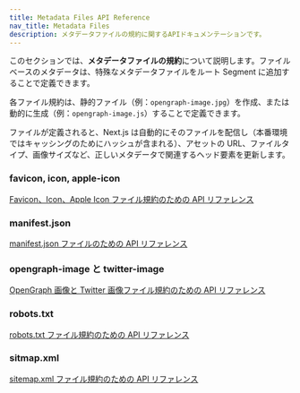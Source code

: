 ```yaml
---
title: Metadata Files API Reference
nav_title: Metadata Files
description: メタデータファイルの規約に関するAPIドキュメンテーションです。
---
```


このセクションでは、**メタデータファイルの規約**について説明します。ファイルベースのメタデータは、特殊なメタデータファイルをルート Segment に追加することで定義できます。

各ファイル規約は、静的ファイル（例：`opengraph-image.jpg`）を作成、または動的に生成（例：`opengraph-image.js`）することで定義できます。

<!-- textlint-disable -->

ファイルが定義されると、Next.js は自動的にそのファイルを配信し（本番環境ではキャッシングのためにハッシュが含まれる）、アセットの URL、ファイルタイプ、画像サイズなど、正しいメタデータで関連するヘッド要素を更新します。

### favicon, icon, apple-icon

[Favicon、Icon、Apple Icon ファイル規約のための API リファレンス](/docs/app-router/api-reference/file-conventions/metadata/app-icons)

### manifest.json

[manifest.json ファイルのための API リファレンス](/docs/app-router/api-reference/file-conventions/metadata/manifest)

### opengraph-image と twitter-image

[OpenGraph 画像と Twitter 画像ファイル規約のための API リファレンス](/docs/app-router/api-reference/file-conventions/metadata/opengraph-image)

### robots.txt

[robots.txt ファイル規約のための API リファレンス](/docs/app-router/api-reference/file-conventions/metadata/robots)

### sitmap.xml

[sitemap.xml ファイル規約のための API リファレンス](/docs/app-router/api-reference/file-conventions/metadata/sitemap)
